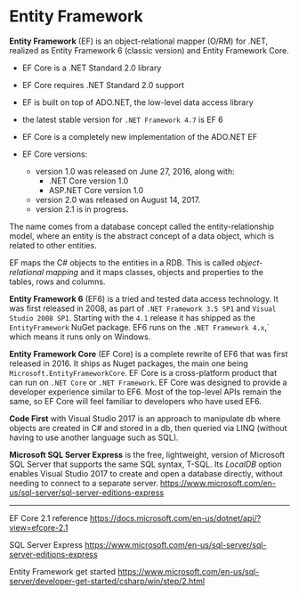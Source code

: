 # Entity Framework

**Entity Framework** (EF) is an object-relational mapper (O/RM) for .NET, realized as Entity Framework 6 (classic version) and Entity Framework Core.

- EF Core is a .NET Standard 2.0 library
- EF Core requires .NET Standard 2.0 support
- EF is built on top of ADO.NET, the low-level data access library
- the latest stable version for `.NET Framework 4.7` is EF 6

- EF Core is a completely new implementation of the ADO.NET EF
- EF Core versions:
  - version 1.0 was released on June 27, 2016, along with:
    - .NET Core version 1.0 
    - ASP.NET Core version 1.0
  - version 2.0 was released on August 14, 2017.
  - version 2.1 is in progress.


The name comes from a database concept called the entity-relationship model, where an entity is the abstract concept of a data object, which is related to other entities.

EF maps the C# objects to the entities in a RDB. This is called *object-relational mapping* and it maps classes, objects and properties to the tables, rows and columns.


**Entity Framework 6** (EF6) is a tried and tested data access technology. It was first released in 2008, as part of `.NET Framework 3.5 SP1` and `Visual Studio 2008 SP1`. Starting with the `4.1` release it has shipped as the `EntityFramework` NuGet package. EF6 runs on the `.NET Framework 4.x`,` which means it runs only on Windows.

**Entity Framework Core** (EF Core) is a complete rewrite of EF6 that was first released in 2016. It ships as Nuget packages, the main one being `Microsoft.EntityFrameworkCore`. EF Core is a cross-platform product that can run on `.NET Core` or `.NET Framework`. EF Core was designed to provide a developer experience similar to EF6. Most of the top-level APIs remain the same, so EF Core will feel familiar to developers who have used EF6.

**Code First** with Visual Studio 2017 is an approach to manipulate db where objects are created in C# and stored in a db, then queried via LINQ (without having to use another language such as SQL).

**Microsoft SQL Server Express** is the free, lightweight, version of Microsoft SQL Server that supports the same SQL syntax, T-SQL. Its *LocalDB* option enables Visual Studio 2017 to create and open a database directly, without needing to connect to a separate server.
https://www.microsoft.com/en-us/sql-server/sql-server-editions-express


---

EF Core 2.1 reference
https://docs.microsoft.com/en-us/dotnet/api/?view=efcore-2.1

SQL Server Express
https://www.microsoft.com/en-us/sql-server/sql-server-editions-express

Entity Framework get started
https://www.microsoft.com/en-us/sql-server/developer-get-started/csharp/win/step/2.html
